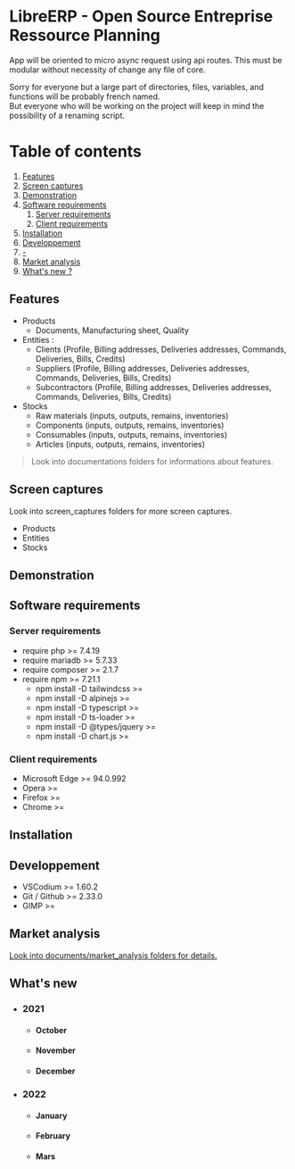 # LibreERP - Open Source Entreprise Ressource Planning

App will be oriented to micro async request using api routes.
This must be modular without necessity of change any file of core.

Sorry for everyone but a large part of directories, files, variables, and functions will be probably french named.\
But everyone who will be working on the project will keep in mind the possibility of a renaming script.

# Table of contents
1. [Features](#features)
2. [Screen captures](#screen-captures)
3. [Demonstration](#demonstration)
5. [Software requirements](#software-requirements)
    1. [Server requirements](#server-requirements)
    2. [Client requirements](#client-requirements)
7. [Installation](#installation)
8. [Developpement](#developpement)
9. [-](#-)
10. [Market analysis](#market-analysis)
11. [What's new ?](#what-s-new)

## Features
* Products
    * Documents, Manufacturing sheet, Quality
* Entities :
    * Clients (Profile, Billing addresses, Deliveries addresses, Commands, Deliveries, Bills, Credits)
    * Suppliers (Profile, Billing addresses, Deliveries addresses, Commands, Deliveries, Bills, Credits)
    * Subcontractors (Profile, Billing addresses, Deliveries addresses, Commands, Deliveries, Bills, Credits)
* Stocks
    * Raw materials (inputs, outputs, remains, inventories)
    * Components (inputs, outputs, remains, inventories)
    * Consumables (inputs, outputs, remains, inventories)
    * Articles (inputs, outputs, remains, inventories)

> Look into documentations folders for informations about features.

## Screen captures
Look into screen_captures folders for more screen captures.
* Products
* Entities
* Stocks

## Demonstration

## Software requirements

### Server requirements
* require php                       >= 7.4.19
* require mariadb                   >= 5.7.33
* require composer                  >= 2.1.7
* require npm                       >= 7.21.1
    * npm install -D tailwindcss    >=
    * npm install -D alpinejs       >=
    * npm install -D typescript     >= 
    * npm install -D ts-loader      >= 
    * npm install -D @types/jquery  >= 
    * npm install -D chart.js       >= 

### Client requirements
* Microsoft Edge                    >= 94.0.992
* Opera                             >= 
* Firefox                           >=
* Chrome                            >=

## Installation

## Developpement
* VSCodium                          >= 1.60.2
* Git / Github                      >= 2.33.0
* GIMP                              >= 

## Market analysis
[Look into documents/market_analysis folders for details.]()

## What's new
* ### 2021
    * #### October
    * #### November
    * #### December
* ### 2022
    * #### January
    * #### February
    * #### Mars


